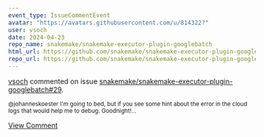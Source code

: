 ```yaml
---
event_type: IssueCommentEvent
avatar: "https://avatars.githubusercontent.com/u/814322?"
user: vsoch
date: 2024-04-23
repo_name: snakemake/snakemake-executor-plugin-googlebatch
html_url: https://github.com/snakemake/snakemake-executor-plugin-googlebatch/pull/29
repo_url: https://github.com/snakemake/snakemake-executor-plugin-googlebatch
---
```


<a href='https://github.com/vsoch' target='_blank'>vsoch</a> commented on issue <a href='https://github.com/snakemake/snakemake-executor-plugin-googlebatch/pull/29' target='_blank'>snakemake/snakemake-executor-plugin-googlebatch#29</a>.

<small>@johanneskoester I'm going to bed, but if you see some hint about the error in the cloud logs that would help me to debug. Goodnight!...</small>

<a href='https://github.com/snakemake/snakemake-executor-plugin-googlebatch/pull/29' target='_blank'>View Comment</a>